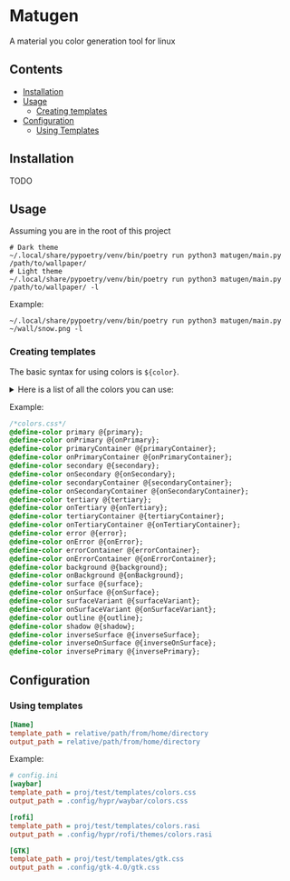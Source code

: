 # Matugen
A material you color generation tool for linux

## Contents
- [Installation](#installation)
- [Usage](#usage)
  - [Creating templates](#creating-templates)
- [Configuration](#configuration)
  - [Using Templates](#using-templates)

## Installation
TODO

## Usage
Assuming you are in the root of this project
```shell
# Dark theme
~/.local/share/pypoetry/venv/bin/poetry run python3 matugen/main.py /path/to/wallpaper/
# Light theme
~/.local/share/pypoetry/venv/bin/poetry run python3 matugen/main.py /path/to/wallpaper/ -l
```
Example:
```shell
~/.local/share/pypoetry/venv/bin/poetry run python3 matugen/main.py ~/wall/snow.png -l
```

### Creating templates
The basic syntax for using colors is `${color}`.

<details>
  <summary>Here is a list of all the colors you can use:</summary>
  <p>
    
- primary
- onPrimary
- primaryContainer
- onPrimaryContainer 
- secondary
- onSecondary
- secondaryContainer 
- onSecondaryContainer
- tertiary
- onTertiary
- tertiaryContainer
- onTertiaryContainer
- error
- onError
- errorContainer
- onErrorContainer
- background
- onBackground
- surface
- onSurface
- surfaceVariant
- onSurfaceVariant
- outline
- shadow
- inverseSurface
- inverseOnSurface
- inversePrimary
    
  </p>
</details>

Example:
```css
/*colors.css*/
@define-color primary @{primary};
@define-color onPrimary @{onPrimary};
@define-color primaryContainer @{primaryContainer};
@define-color onPrimaryContainer @{onPrimaryContainer};
@define-color secondary @{secondary};
@define-color onSecondary @{onSecondary};
@define-color secondaryContainer @{secondaryContainer};
@define-color onSecondaryContainer @{onSecondaryContainer};
@define-color tertiary @{tertiary};
@define-color onTertiary @{onTertiary};
@define-color tertiaryContainer @{tertiaryContainer};
@define-color onTertiaryContainer @{onTertiaryContainer};
@define-color error @{error};
@define-color onError @{onError};
@define-color errorContainer @{errorContainer};
@define-color onErrorContainer @{onErrorContainer};
@define-color background @{background};
@define-color onBackground @{onBackground};
@define-color surface @{surface};
@define-color onSurface @{onSurface};
@define-color surfaceVariant @{surfaceVariant};
@define-color onSurfaceVariant @{onSurfaceVariant};
@define-color outline @{outline};
@define-color shadow @{shadow};
@define-color inverseSurface @{inverseSurface};
@define-color inverseOnSurface @{inverseOnSurface};
@define-color inversePrimary @{inversePrimary};
```

## Configuration

### Using templates

```ini
[Name]
template_path = relative/path/from/home/directory
output_path = relative/path/from/home/directory
```
Example:
```ini
# config.ini
[waybar]
template_path = proj/test/templates/colors.css
output_path = .config/hypr/waybar/colors.css

[rofi]
template_path = proj/test/templates/colors.rasi
output_path = .config/hypr/rofi/themes/colors.rasi

[GTK]
template_path = proj/test/templates/gtk.css
output_path = .config/gtk-4.0/gtk.css
```
